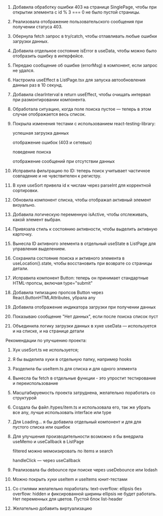 1. Добавила обработку ошибки 403 на странице SinglePage, чтобы при открытии элемента с id % 3 === 0 не было пустой страницы.

2. Реализовала отображение пользовательского сообщения при получении статуса 403.

3. Обернула fetch запрос в try/catch, чтобы отлавливать любые ошибки загрузки данных.

4. Добавила отдельное состояние isError в useData, чтобы можно было отобразить ошибку в интерфейсе.

5. Передаю сообщение об ошибке (errorMsg) в компонент, если запрос не удался.

6. Настроила useEffect в ListPage.tsx для запуска автообновления данных раз в 10 секунд.

7. Добавила clearInterval в return useEffect, чтобы очищать интервал при размонтировании компонента.

8. Обработала ситуацию, когда поле поиска пустое — теперь в этом случае отображается весь список.

9. Покрыла изменения тестами с использованием react-testing-library:

    успешная загрузка данных

    отображение ошибок (403 и сетевых)

    поведение поиска

    отображение сообщений при отсутствии данных

10. Исправила фильтрацию по ID: теперь поиск учитывает частичное совпадение и не чувствителен к регистру.

11. В хуке useSort привела id к числам через parseInt для корректной сортировки.

12. Обновила компонент списка, чтобы отображал активный элемент визуально.

13. Добавила логическую переменную isActive, чтобы отслеживать, какой элемент выбран.

14. Привязала стиль к состоянию активности, чтобы выделить активную карточку.

15. Вынесла ID активного элемента в отдельный useState в ListPage для управления выделением.

16. Сохранила состояние поиска и активного элемента в useLocation().state, чтобы восстановить при возврате со страницы детали.

17. Исправила компонент Button: теперь он принимает стандартные HTML-пропсы, включая type="submit"

18. Добавила типизацию пропсов Button через React.ButtonHTMLAttributes, убрала any

19. Добавила отображение индикатора загрузки при получении данных

20. Показываю сообщение "Нет данных", если после поиска список пуст

21. Объединила логику загрузки данных в хуке useData — используется и на списке, и на странице детали

Рекомендации по улучшению проекта:

1. Хук useSort.ts не используется;

2. Я бы выделила хуки в отдельную папку, например hooks

3. Разделила бы useItem.ts для списка и для одного элемента

4. Вынесла бы fetch в отдельные функции - это упростит тестирование и переиспользование

5. Масштабируемость проекта затруднена, желательно поработать со структурой

6. Создала бы файл /types/item.ts и использовала его, так же убрать все any, лучше использовать interface или type

7. Для Loading... я бы добавила отдельный компонент и для для пустого списка или ошибок

8. Для улучшения производительности возможно я бы внедрила useMemo и useCallback в ListPage

     filtered можно мемоизировать по items и search

     handleClick — через useCallback

9. Реализовала бы debounce при поиске через useDebounce или lodash

10. Можно покрыть хуки useItem и useItems юнит-тестами

11. Со стилями желательно поработать: text-overflow: ellipsis без overflow: hidden и фиксированной ширины ellipsis не будет работать. Нет переменных для цветов. Пустой блок list-header

12. Желательно добавить виртуализацию


